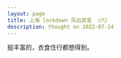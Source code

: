 ```yaml
---
layout: page
title: 上海 lockdown 风云突变 （六）
description: thought on 2022-07-14
---
```



挺丰富的，衣食住行都想得到。
